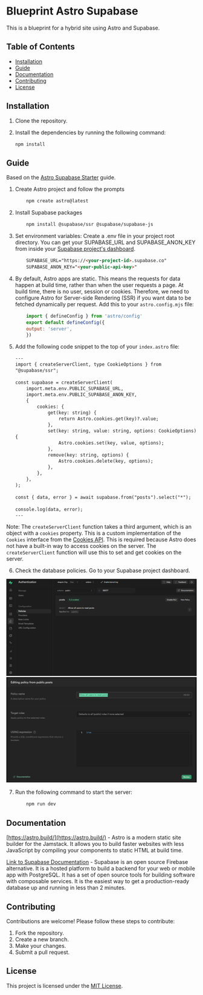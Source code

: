 # Blueprint Astro Supabase

This is a blueprint for a hybrid site using Astro and Supabase.

## Table of Contents

- [Installation](#installation)
- [Guide](#guide)
- [Documentation](#documentation)
- [Contributing](#contributing)
- [License](#license)

## Installation

1. Clone the repository.
2. Install the dependencies by running the following command:

    ```bash
    npm install
    ```

## Guide

Based on the [Astro Supabase Starter](https://supabase.com/docs/guides/auth/server-side/creating-a-client?framework=astro&environment=astro-server) guide.

1. Create Astro project and follow the prompts

    ```bash
        npm create astro@latest
    ```


2. Install Supabase packages

    ```bash
        npm install @supabase/ssr @supabase/supabase-js
    ```

3. Set environment variables: Create a .env file in your project root directory. You can get your SUPABASE_URL and SUPABASE_ANON_KEY from inside your [Supabase project's dashboard](https://supabase.com/dashboard/project/_/settings/api).

    ```html
        SUPABASE_URL="https://<your-project-id>.supabase.co"
        SUPABASE_ANON_KEY="<your-public-api-key>"
    ```
4. By default, Astro apps are static. This means the requests for data happen at build time, rather than when the user requests a page. At build time, there is no user, session or cookies. Therefore, we need to configure Astro for Server-side Rendering (SSR) if you want data to be fetched dynamically per request. Add this to your `astro.config.mjs` file:

    ```javascript
        import { defineConfig } from 'astro/config'
        export default defineConfig({
        output: 'server',
        })
    ```

5. Add the following code snippet to the top of your `index.astro` file:

    ```astro
    ---
    import { createServerClient, type CookieOptions } from "@supabase/ssr";

    const supabase = createServerClient(
        import.meta.env.PUBLIC_SUPABASE_URL,
        import.meta.env.PUBLIC_SUPABASE_ANON_KEY,
        {
            cookies: {
                get(key: string) {
                    return Astro.cookies.get(key)?.value;
                },
                set(key: string, value: string, options: CookieOptions) {
                    Astro.cookies.set(key, value, options);
                },
                remove(key: string, options) {
                    Astro.cookies.delete(key, options);
                },
            },
        },
    );

    const { data, error } = await supabase.from("posts").select("*");

    console.log(data, error);
    ---
    ```

Note: The `createServerClient` function takes a third argument, which is an object with a `cookies` property. This is a custom implementation of the `Cookies` interface from the [Cookies API](https://developer.mozilla.org/en-US/docs/Web/API/Cookies_API). This is required because Astro does not have a built-in way to access cookies on the server. The `createServerClient` function will use this to set and get cookies on the server. 


6. Check the database policies. Go to your Supabase project dashboard.

![Database policies](screenshot.png)
![Policy](screenshot-1.png)

7. Run the following command to start the server:

    ```bash
        npm run dev
    ```


## Documentation

[https://astro.build/](https://astro.build/) - Astro is a modern static site builder for the Jamstack. It allows you to build faster websites with less JavaScript by compiling your components to static HTML at build time.


[Link to Supabase Documentation](https://supabase.com/docs) - Supabase is an open source Firebase alternative. It is a hosted platform to build a backend for your web or mobile app with PostgreSQL. It has a set of open source tools for building software with composable services. It is the easiest way to get a production-ready database up and running in less than 2 minutes.

## Contributing

Contributions are welcome! Please follow these steps to contribute:

1. Fork the repository.
2. Create a new branch.
3. Make your changes.
4. Submit a pull request.



## License

This project is licensed under the [MIT License](LICENSE).
